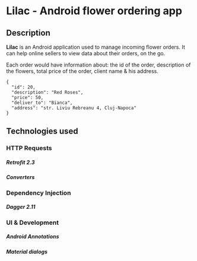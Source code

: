# Lilac - Android flower ordering app

## Description

**Lilac** is an Android application used to manage incoming flower orders. It can help online sellers to view data about their orders, on the go.

Each order would have information about: the id of the order, description of the flowers, total price of the order, client name & his address.

```
{
  "id": 20,
  "description": "Red Roses",
  "price": 50,
  "deliver_to": "Bianca",
  "address": "str. Liviu Rebreanu 4, Cluj-Napoca"
}
```

## Technologies used

### HTTP Requests
  ##### Retrofit 2.3
  ##### Converters

### Dependency Injection
  ##### Dagger 2.11

### UI & Development
  ##### Android Annotations
  ##### Material dialogs
